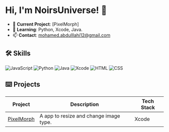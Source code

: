 # Hi, I'm NoirsUniverse! 🔲
- 🔭 **Current Project**: [PixelMorph]
- 🌱 **Learning**: Python, Xcode, Java.
- 📫 **Contact**: [mohamed.abdulllahi12@gmail.com](mailto:mohamed.abdulllahi12@gmail.com)

## 🛠 Skills
![JavaScript](https://img.shields.io/badge/-JavaScript-gray?logo=javascript)
![Python](https://img.shields.io/badge/-Python-white?logo=python)
![Java](https://img.shields.io/badge/-Java-gray?logo=java)
![Xcode](https://img.shields.io/badge/-Xcode-white?logo=xcode)
![HTML](https://img.shields.io/badge/-HTML-gray?logo=html)
![CSS](https://img.shields.io/badge/-CSS-gray?logo=css)


## ⌨️ Projects
| Project | Description | Tech Stack |
|---------|-------------|------------|
| [PixelMorph](link) | A app to resize and change image type. | Xcode |
